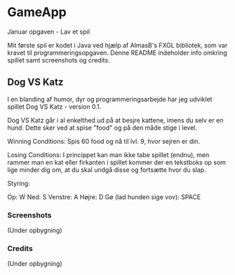 # GameApp
Januar opgaven - Lav et spil

Mit første spil er kodet i Java ved hjælp af AlmasB's FXGL bibliotek, som var kravet til programmeringsopgaven. Denne README indeholder info omkring spillet samt screenshots og credits.

## Dog VS Katz
I en blanding af humor, dyr og programmeringsarbejde har jeg udviklet spillet Dog VS Katz - version 0.1.

Dog VS Katz går i al enkelthed ud på at besjre kattene, imens du selv er en hund. 
Dette sker ved at spise "food" og på den måde stige i level. 

Winning Conditions: Spis 60 food og nå til lvl. 9, hvor sejren er din.

Losing Conditions: I princippet kan man ikke tabe spillet (endnu), men rammer man en kat eller firkanten i spillet kommer der en tekstboks op som lige minder dig om, at du skal undgå disse og fortsætte hvor du slap.

Styring: 

Op: W
Ned: S
Venstre: A
Højre: D
Gø (lad hunden sige vov): SPACE

### Screenshots
(Under opbygning)

### Credits
(Under opbygning)


